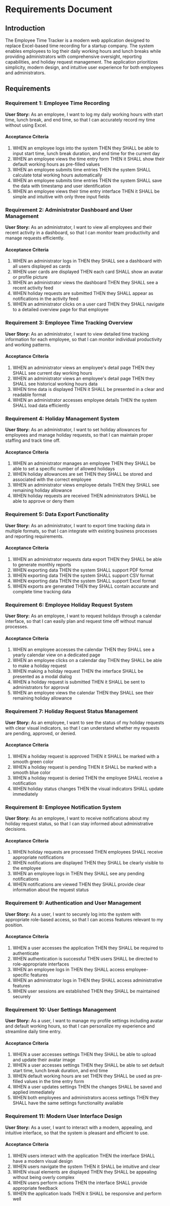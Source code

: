 # Requirements Document

## Introduction

The Employee Time Tracker is a modern web application designed to replace Excel-based time recording for a startup company. The system enables employees to log their daily working hours and lunch breaks while providing administrators with comprehensive oversight, reporting capabilities, and holiday request management. The application prioritizes simplicity, modern design, and intuitive user experience for both employees and administrators.

## Requirements

### Requirement 1: Employee Time Recording

**User Story:** As an employee, I want to log my daily working hours with start time, lunch break, and end time, so that I can accurately record my time without using Excel.

#### Acceptance Criteria

1. WHEN an employee logs into the system THEN they SHALL be able to input start time, lunch break duration, and end time for the current day
2. WHEN an employee views the time entry form THEN it SHALL show their default working hours as pre-filled values
3. WHEN an employee submits time entries THEN the system SHALL calculate total working hours automatically
4. WHEN an employee submits time entries THEN the system SHALL save the data with timestamp and user identification
5. WHEN an employee views their time entry interface THEN it SHALL be simple and intuitive with only three input fields

### Requirement 2: Administrator Dashboard and User Management

**User Story:** As an administrator, I want to view all employees and their recent activity in a dashboard, so that I can monitor team productivity and manage requests efficiently.

#### Acceptance Criteria

1. WHEN an administrator logs in THEN they SHALL see a dashboard with all users displayed as cards
2. WHEN user cards are displayed THEN each card SHALL show an avatar or profile picture
3. WHEN an administrator views the dashboard THEN they SHALL see a recent activity feed
4. WHEN holiday requests are submitted THEN they SHALL appear as notifications in the activity feed
5. WHEN an administrator clicks on a user card THEN they SHALL navigate to a detailed overview page for that employee

### Requirement 3: Employee Time Tracking Overview

**User Story:** As an administrator, I want to view detailed time tracking information for each employee, so that I can monitor individual productivity and working patterns.

#### Acceptance Criteria

1. WHEN an administrator views an employee's detail page THEN they SHALL see current day working hours
2. WHEN an administrator views an employee's detail page THEN they SHALL see historical working hours data
3. WHEN time data is displayed THEN it SHALL be presented in a clear and readable format
4. WHEN an administrator accesses employee details THEN the system SHALL load data efficiently

### Requirement 4: Holiday Management System

**User Story:** As an administrator, I want to set holiday allowances for employees and manage holiday requests, so that I can maintain proper staffing and track time off.

#### Acceptance Criteria

1. WHEN an administrator manages an employee THEN they SHALL be able to set a specific number of allowed holidays
2. WHEN holiday allowances are set THEN they SHALL be stored and associated with the correct employee
3. WHEN an administrator views employee details THEN they SHALL see remaining holiday allowance
4. WHEN holiday requests are received THEN administrators SHALL be able to approve or deny them

### Requirement 5: Data Export Functionality

**User Story:** As an administrator, I want to export time tracking data in multiple formats, so that I can integrate with existing business processes and reporting requirements.

#### Acceptance Criteria

1. WHEN an administrator requests data export THEN they SHALL be able to generate monthly reports
2. WHEN exporting data THEN the system SHALL support PDF format
3. WHEN exporting data THEN the system SHALL support CSV format
4. WHEN exporting data THEN the system SHALL support Excel format
5. WHEN exports are generated THEN they SHALL contain accurate and complete time tracking data

### Requirement 6: Employee Holiday Request System

**User Story:** As an employee, I want to request holidays through a calendar interface, so that I can easily plan and request time off without manual processes.

#### Acceptance Criteria

1. WHEN an employee accesses the calendar THEN they SHALL see a yearly calendar view on a dedicated page
2. WHEN an employee clicks on a calendar day THEN they SHALL be able to make a holiday request
3. WHEN making a holiday request THEN the interface SHALL be presented as a modal dialog
4. WHEN a holiday request is submitted THEN it SHALL be sent to administrators for approval
5. WHEN an employee views the calendar THEN they SHALL see their remaining holiday allowance

### Requirement 7: Holiday Request Status Management

**User Story:** As an employee, I want to see the status of my holiday requests with clear visual indicators, so that I can understand whether my requests are pending, approved, or denied.

#### Acceptance Criteria

1. WHEN a holiday request is approved THEN it SHALL be marked with a smooth green color
2. WHEN a holiday request is pending THEN it SHALL be marked with a smooth blue color
3. WHEN a holiday request is denied THEN the employee SHALL receive a notification
4. WHEN holiday status changes THEN the visual indicators SHALL update immediately

### Requirement 8: Employee Notification System

**User Story:** As an employee, I want to receive notifications about my holiday request status, so that I can stay informed about administrative decisions.

#### Acceptance Criteria

1. WHEN holiday requests are processed THEN employees SHALL receive appropriate notifications
2. WHEN notifications are displayed THEN they SHALL be clearly visible to the employee
3. WHEN an employee logs in THEN they SHALL see any pending notifications
4. WHEN notifications are viewed THEN they SHALL provide clear information about the request status

### Requirement 9: Authentication and User Management

**User Story:** As a user, I want to securely log into the system with appropriate role-based access, so that I can access features relevant to my position.

#### Acceptance Criteria

1. WHEN a user accesses the application THEN they SHALL be required to authenticate
2. WHEN authentication is successful THEN users SHALL be directed to role-appropriate interfaces
3. WHEN an employee logs in THEN they SHALL access employee-specific features
4. WHEN an administrator logs in THEN they SHALL access administrative features
5. WHEN user sessions are established THEN they SHALL be maintained securely

### Requirement 10: User Settings Management

**User Story:** As a user, I want to manage my profile settings including avatar and default working hours, so that I can personalize my experience and streamline daily time entry.

#### Acceptance Criteria

1. WHEN a user accesses settings THEN they SHALL be able to upload and update their avatar image
2. WHEN a user accesses settings THEN they SHALL be able to set default start time, lunch break duration, and end time
3. WHEN default working hours are set THEN they SHALL be used as pre-filled values in the time entry form
4. WHEN a user updates settings THEN the changes SHALL be saved and applied immediately
5. WHEN both employees and administrators access settings THEN they SHALL have the same settings functionality available

### Requirement 11: Modern User Interface Design

**User Story:** As a user, I want to interact with a modern, appealing, and intuitive interface, so that the system is pleasant and efficient to use.

#### Acceptance Criteria

1. WHEN users interact with the application THEN the interface SHALL have a modern visual design
2. WHEN users navigate the system THEN it SHALL be intuitive and clear
3. WHEN visual elements are displayed THEN they SHALL be appealing without being overly complex
4. WHEN users perform actions THEN the interface SHALL provide appropriate feedback
5. WHEN the application loads THEN it SHALL be responsive and perform well